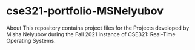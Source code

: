 # cse321-portfolio-MSNelyubov

About
This repository contains project files for the Projects developed by Misha Nelyubov during the Fall 2021 instance of CSE321: Real-Time Operating Systems.

